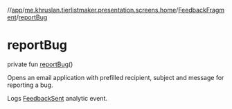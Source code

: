 //[app](../../../index.md)/[me.khruslan.tierlistmaker.presentation.screens.home](../index.md)/[FeedbackFragment](index.md)/[reportBug](report-bug.md)

# reportBug

private fun [reportBug](report-bug.md)()

Opens an email application with prefilled recipient, subject and message for reporting a bug.

Logs [FeedbackSent](../../me.khruslan.tierlistmaker.util.analytics/-feedback-sent/index.md) analytic event.

